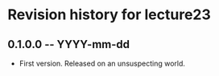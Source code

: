 # Revision history for lecture23

## 0.1.0.0 -- YYYY-mm-dd

* First version. Released on an unsuspecting world.
